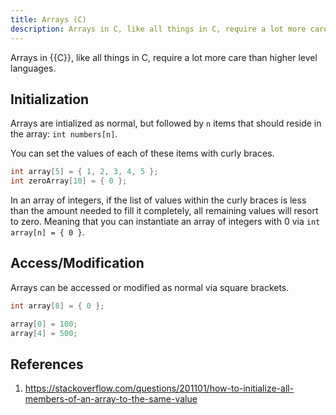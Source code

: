 ```yaml
---
title: Arrays (C)
description: Arrays in C, like all things in C, require a lot more care than higher level languages.
---
```


Arrays in {{C}}, like all things in C, require a lot more care than higher level languages.

## Initialization

Arrays are intialized as normal, but followed by `n` items that should reside in the array: `int numbers[n]`. 

You can set the values of each of these items with curly braces. 

```c
int array[5] = { 1, 2, 3, 4, 5 };
int zeroArray[10] = { 0 };
```

In an array of integers, if the list of values within the curly braces is less than the amount needed to fill it completely, all remaining values will resort to zero. Meaning that you can instantiate an array of integers with 0 via `int array[n] = { 0 }`.

## Access/Modification

Arrays can be accessed or modified as normal via square brackets.

```c
int array[8] = { 0 };

array[0] = 100;
array[4] = 500;
```

## References

1. https://stackoverflow.com/questions/201101/how-to-initialize-all-members-of-an-array-to-the-same-value
